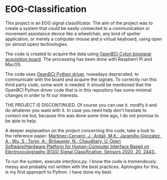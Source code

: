 # EOG-Classification
This project is an EOG signal classificator. The aim of the project was to create a system that could be easily connected to a communication or movement assistance device like a wheelchair, any kind of speller application, or merely a computer mouse and a virtual keyboard, using open (or almost open) technologies.

The code is created to acquire the data using [OpenBCI Cyton biosignal acquisition board](https://docs.openbci.com/docs/02Cyton/CytonLanding "OpenBCI Cyton documentation"). The processing has been done with Raspberri Pi and MacOS.

The code uses [OpenBCI Python driver](https://github.com/openbci-archive/OpenBCI_Python "OpenBCI Python repository on GitHub"), nowadays deprecated, to communicate with the board and acquire the signals. To correctly run this third party code, some work is needed. It should be mentioned that the OpenBCI Python driver code that is in this repository has some minimal changes in order to fit our interests.

THE PROJECT IS DISCONTINUED. Of course you can use it, modify it and do whatever you want with it. In case you need help don't hesitate to contact me but, because this was done some time ago, I do not promise to be able to help.

A deeper explanaition on the project concerning this code, take a look to the reference paper:
[Martínez-Cerveró, J.; Ardali, M.K.; Jaramillo-Gonzalez, A.; Wu, S.; Tonin, A.; Birbaumer, N.; Chaudhary, U. Open Software/Hardware Platform for Human-Computer Interface Based on Electrooculography (EOG) Signal Classification. Sensors 2020, 20, 2443.](https://www.mdpi.com/1424-8220/20/9/2443#cite "Open Software/Hardware Platform for Human-Computer Interface Based on Electrooculography (EOG) Signal Classification").

To run the system, execute *interface.py*. I know the code is tremendously messy and probably not written with the best practices. Aplologies for this, is my first approach to Python. I have done my best.
